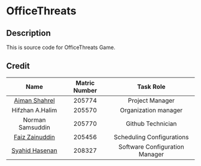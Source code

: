 # OfficeThreats
## Description
This is source code for OfficeThreats Game.  



## Credit
| Name | Matric Number | Task Role |
|:-----------------------------:|:--------------------------:|:--------------------------:|  
| [Aiman Shahrel](https://github.com/Eyeman420)| 205774 | Project Manager |
| Hifzhan A.Halim| 205570 | Organization manager |
| Norman Samsuddin | 205770 | Github Technician |
| [Faiz Zainuddin](https://github.com/Faxz36) | 205456 | Scheduling Configurations |
| [Syahid Hasenan](https://github.com/SyahSyahid) | 208327 | Software Configuration Manager |

<!-- | [Warren Carvalho](https://github.com/Freezanator) | 206570 |
| [Syahid Hasenan](https://github.com/SyahSyahid)   | 208327 |
| Faiz Maznan                                       | 207999 |
| [Aiman Shahrel](https://github.com/Eyeman420)     | 205774 |
| [Faiz Zainuddin](https://github.com/Faxz36)       | 205456 |
 -->

<!-- ## Project Members

| Name | Matric Number |
|:-----------------------------:|:--------------------------:|
| Project Manager | Establish the activity schedule for the entire project. |
| [Syahid Hasenan](https://github.com/SyahSyahid)   | 208327 |
| Faiz Maznan                                       | 207999 |
| [Aiman Shahrel](https://github.com/Eyeman420)     | 205774 |
| [Faiz Zainuddin](https://github.com/Faxz36)       | 205456 | -->
